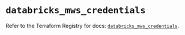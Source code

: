 # `databricks_mws_credentials`

Refer to the Terraform Registry for docs: [`databricks_mws_credentials`](https://registry.terraform.io/providers/databricks/databricks/1.71.0/docs/resources/mws_credentials).
